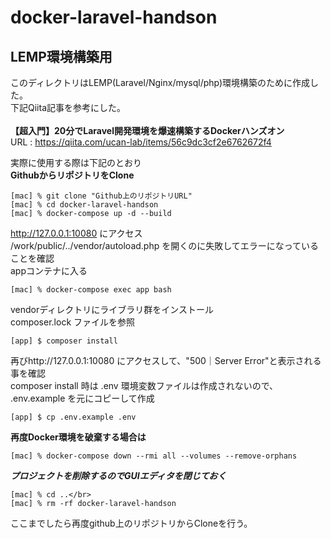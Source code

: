 # docker-laravel-handson

## LEMP環境構築用
このディレクトリはLEMP(Laravel/Nginx/mysql/php)環境構築のために作成した。</br>
下記Qiita記事を参考にした。</br>
</br>
**【超入門】20分でLaravel開発環境を爆速構築するDockerハンズオン**</br>
URL : https://qiita.com/ucan-lab/items/56c9dc3cf2e6762672f4</br>

実際に使用する際は下記のとおり</br>
**GithubからリポジトリをClone**</br>
```
[mac] % git clone "Github上のリポジトリURL"
[mac] % cd docker-laravel-handson
[mac] % docker-compose up -d --build
```
http://127.0.0.1:10080 にアクセス</br>
/work/public/../vendor/autoload.php を開くのに失敗してエラーになっていることを確認</br>
appコンテナに入る</br>
```
[mac] % docker-compose exec app bash
```
vendorディレクトリにライブラリ群をインストール</br>
composer.lock ファイルを参照</br>
```
[app] $ composer install
```
再びhttp://127.0.0.1:10080 にアクセスして、"500｜Server Error"と表示される事を確認</br>
composer install 時は .env 環境変数ファイルは作成されないので、 .env.example を元にコピーして作成</br>
```
[app] $ cp .env.example .env
```

<!-- **新しいApp構築後保存する場合はディレクトリ名を変更してpush**</br> -->

**再度Docker環境を破棄する場合は**</br>
```
[mac] % docker-compose down --rmi all --volumes --remove-orphans
```
***プロジェクトを削除するのでGUIエディタを閉じておく***</br>
```
[mac] % cd ..</br>
[mac] % rm -rf docker-laravel-handson
```
ここまでしたら再度github上のリポジトリからCloneを行う。</br>

